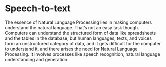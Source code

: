 # Speech-to-text
The essence of Natural Language Processing lies in making computers understand the natural language. That’s not an easy task though. Computers can understand the structured form of data like spreadsheets and the tables in the database, but human languages, texts, and voices form an unstructured category of data, and it gets difficult for the computer to understand it, and there arises the need for Natural Language Processing.  It involves processes like speech recognition, natural language understanding and generation. 
